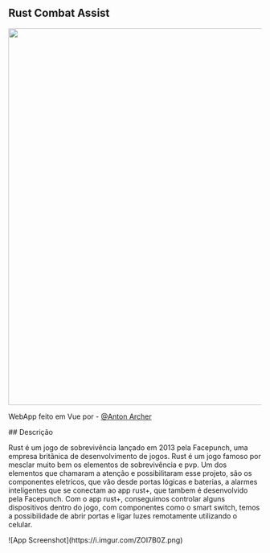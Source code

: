 ## Rust Combat Assist
<p align="center">
<img src="https://i.imgur.com/iE8eIjb.png" width="750">
</p>
<p>WebApp feito em Vue por - <a href="https://github.com/hota12" target="_blank">@Anton Archer</a></p>
<p>
## Descrição
</p>
<p>
Rust é um jogo de sobrevivência lançado em 2013 pela 
Facepunch, uma empresa britânica de desenvolvimento de jogos.
Rust é um jogo famoso por mesclar muito bem os elementos de sobrevivência
e pvp. Um dos elementos que chamaram a atenção e possibilitaram
esse projeto, são os componentes eletricos, que vão desde portas lógicas
e baterias, a alarmes inteligentes que se conectam ao app
rust+, que tambem é desenvolvido pela Facepunch. Com o app rust+, conseguimos controlar alguns dispositivos
dentro do jogo, com componentes como o smart switch, temos a possibilidade de abrir portas e ligar luzes remotamente
utilizando o celular.
</p>
![App Screenshot](https://i.imgur.com/ZOI7B0Z.png)
